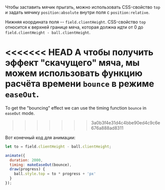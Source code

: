 Чтобы заставить мячик прыгать, можно использовать CSS-свойство `top` и задать мячику `position:absolute` внутри поля с `position:relative`.

Нижняя координата поля -- `field.clientHeight`. CSS-свойство `top` относится к верхней границе мяча, которая должна идти от 0 до `field.clientHeight - ball.clientHeight`.

<<<<<<< HEAD
А чтобы получить эффект "скачущего" мяча, мы можем использовать функцию расчёта времени `bounce` в режиме `easeOut`.
=======
To get the "bouncing" effect we can use the timing function `bounce` in `easeOut` mode.
>>>>>>> 3a0b3f4e31d4c4bbe90ed4c9c6e676a888ad8311

Вот конечный код для анимации:

```js
let to = field.clientHeight - ball.clientHeight;

animate({
  duration: 2000,
  timing: makeEaseOut(bounce),
  draw(progress) {
    ball.style.top = to * progress + 'px'
  }
});
```
